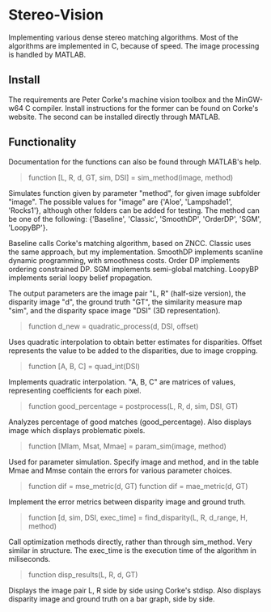 # Stereo-Vision

Implementing various dense stereo matching algorithms. Most of the algorithms are implemented in C, because of speed. The image processing is handled by MATLAB.

## Install
The requirements are Peter Corke's machine vision toolbox and the MinGW-w64 C compiler. Install instructions for the former can be found on Corke's website. The second can be installed directly through MATLAB.

## Functionality
Documentation for the functions can also be found through MATLAB's help.

>  function [L, R, d, GT, sim, DSI] = sim_method(image, method)

Simulates function given by parameter "method", for given image subfolder "image". The possible values for "image" are {'Aloe', 'Lampshade1', 'Rocks1'}, although other folders can be added for testing. The method can be one of the following: {'Baseline', 'Classic', 'SmoothDP', 'OrderDP', 'SGM', 'LoopyBP'}.

Baseline calls Corke's matching algorithm, based on ZNCC. Classic uses the same approach, but my implementation. SmoothDP implements scanline dynamic programming, with smoothness costs. Order DP implements ordering constrained DP. SGM implements semi-global matching. LoopyBP implements serial loopy belief propagation.

The output parameters are the image pair "L, R" (half-size version), the disparity image "d", the ground truth "GT", the similarity measure map "sim", and the disparity space image "DSI" (3D representation).

> function d_new = quadratic_process(d, DSI, offset)

Uses quadratic interpolation to obtain better estimates for disparities. Offset represents the value to be added to the disparities, due to image cropping.

> function [A, B, C] = quad_int(DSI)

Implements quadratic interpolation. "A, B, C" are matrices of values, representing coefficients for each pixel.

> function good_percentage = postprocess(L, R, d, sim, DSI, GT)

Analyzes percentage of good matches (good_percentage). Also displays image which displays problematic pixels.

> function [Mlam, Msat, Mmae] = param_sim(image, method)

Used for parameter simulation. Specify image and method, and in the table Mmae and Mmse contain the errors for various parameter choices.

> function dif = mse_metric(d, GT)
> function dif = mae_metric(d, GT)

Implement the error metrics between disparity image and ground truth.

> function [d, sim, DSI, exec_time] = find_disparity(L, R, d_range, H, method)

Call optimization methods directly, rather than through sim_method. Very similar in structure. The exec_time is the execution time of the algorithm in miliseconds.

> function disp_results(L, R, d, GT)

Displays the image pair L, R side by side using Corke's stdisp. Also displays disparity image and ground truth on a bar graph, side by side.